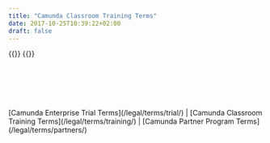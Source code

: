 ```yaml
---
title: "Camunda Classroom Training Terms"
date: 2017-10-25T10:39:22+02:00
draft: false
---
```


{{<highlight title="General Terms and Conditions" >}}
{{</highlight>}}
<div style="margin-bottom: 100px"></div>
[Camunda Enterprise Trial Terms](/legal/terms/trial/) | [Camunda Classroom Training Terms](/legal/terms/training/) | [Camunda Partner Program Terms](/legal/terms/partners/) 
<div style="margin-bottom: 100px"></div>